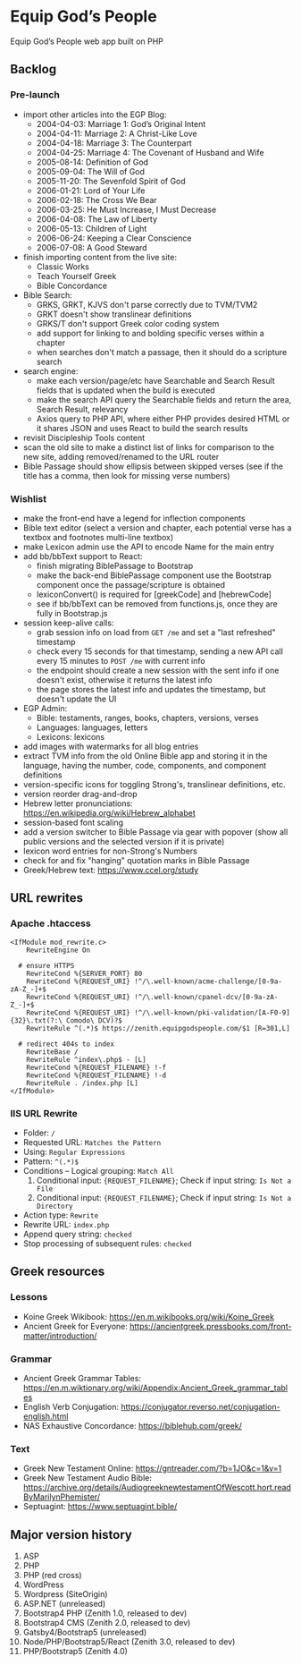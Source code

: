 # Equip God’s People

Equip God’s People web app built on PHP

## Backlog

### Pre-launch

- import other articles into the EGP Blog:
  - 2004-04-03: Marriage 1: God’s Original Intent
  - 2004-04-11: Marriage 2: A Christ-Like Love
  - 2004-04-18: Marriage 3: The Counterpart
  - 2004-04-25: Marriage 4: The Covenant of Husband and Wife
  - 2005-08-14: Definition of God
  - 2005-09-04: The Will of God
  - 2005-11-20: The Sevenfold Spirit of God
  - 2006-01-21: Lord of Your Life
  - 2006-02-18: The Cross We Bear
  - 2006-03-25: He Must Increase, I Must Decrease
  - 2006-04-08: The Law of Liberty
  - 2006-05-13: Children of Light
  - 2006-06-24: Keeping a Clear Conscience
  - 2006-07-08: A Good Steward
- finish importing content from the live site:
  - Classic Works
  - Teach Yourself Greek
  - Bible Concordance
- Bible Search:
  - GRKS, GRKT, KJVS don't parse correctly due to TVM/TVM2
  - GRKT doesn't show translinear definitions
  - GRKS/T don't support Greek color coding system
  - add support for linking to and bolding specific verses within a chapter
  - when searches don't match a passage, then it should do a scripture search
- search engine:
  - make each version/page/etc have Searchable and Search Result fields that is updated when the build is executed
  - make the search API query the Searchable fields and return the area, Search Result, relevancy
  - Axios query to PHP API, where either PHP provides desired HTML or it shares JSON and uses React to build the search results
- revisit Discipleship Tools content
- scan the old site to make a distinct list of links for comparison to the new site, adding removed/renamed to the URL router
- Bible Passage should show ellipsis between skipped verses (see if the title has a comma, then look for missing verse numbers)

### Wishlist

- make the front-end have a legend for inflection components
- Bible text editor (select a version and chapter, each potential verse has a textbox and footnotes multi-line textbox)
- make Lexicon admin use the API to encode Name for the main entry
- add bb/bbText support to React:
  - finish migrating BiblePassage to Bootstrap
  - make the back-end BiblePassage component use the Bootstrap component once the passage/scripture is obtained
  - lexiconConvert() is required for [greekCode] and [hebrewCode]
  - see if bb/bbText can be removed from functions.js, once they are fully in Bootstrap.js
- session keep-alive calls:
  - grab session info on load from `GET /me` and set a "last refreshed" timestamp
  - check every 15 seconds for that timestamp, sending a new API call every 15 minutes to `POST /me` with current info
  - the endpoint should create a new session with the sent info if one doesn't exist, otherwise it returns the latest info
  - the page stores the latest info and updates the timestamp, but doesn't update the UI
- EGP Admin:
  - Bible: testaments, ranges, books, chapters, versions, verses
  - Languages: languages, letters
  - Lexicons: lexicons
- add images with watermarks for all blog entries
- extract TVM info from the old Online Bible app and storing it in the language, having the number, code, components, and component definitions
- version-specific icons for toggling Strong's, translinear definitions, etc.
- version reorder drag-and-drop
- Hebrew letter pronunciations: https://en.wikipedia.org/wiki/Hebrew_alphabet
- session-based font scaling
- add a version switcher to Bible Passage via gear with popover (show all public versions and the selected version if it is private)
- lexicon word entries for non-Strong's Numbers
- check for and fix "hanging" quotation marks in Bible Passage
- Greek/Hebrew text: https://www.ccel.org/study

## URL rewrites

### Apache .htaccess

```
<IfModule mod_rewrite.c>
	RewriteEngine On

  # ensure HTTPS
	RewriteCond %{SERVER_PORT} 80
	RewriteCond %{REQUEST_URI} !^/\.well-known/acme-challenge/[0-9a-zA-Z_-]+$
	RewriteCond %{REQUEST_URI} !^/\.well-known/cpanel-dcv/[0-9a-zA-Z_-]+$
	RewriteCond %{REQUEST_URI} !^/\.well-known/pki-validation/[A-F0-9]{32}\.txt(?:\ Comodo\ DCV)?$
	RewriteRule ^(.*)$ https://zenith.equipgodspeople.com/$1 [R=301,L]

  # redirect 404s to index
	RewriteBase /
	RewriteRule ^index\.php$ - [L]
	RewriteCond %{REQUEST_FILENAME} !-f
	RewriteCond %{REQUEST_FILENAME} !-d
	RewriteRule . /index.php [L]
</IfModule>
```

### IIS URL Rewrite

- Folder: `/`
- Requested URL: `Matches the Pattern`
- Using: `Regular Expressions`
- Pattern: `^(.*)$`
- Conditions – Logical grouping: `Match All`
  1. Conditional input: `{REQUEST_FILENAME}`; Check if input string: `Is Not a File`
  2. Conditional input: `{REQUEST_FILENAME}`; Check if input string: `Is Not a Directory`
- Action type: `Rewrite`
- Rewrite URL: `index.php`
- Append query string: `checked`
- Stop processing of subsequent rules: `checked`

## Greek resources

### Lessons

- Koine Greek Wikibook: https://en.m.wikibooks.org/wiki/Koine_Greek
- Ancient Greek for Everyone: https://ancientgreek.pressbooks.com/front-matter/introduction/

### Grammar

- Ancient Greek Grammar Tables: https://en.m.wiktionary.org/wiki/Appendix:Ancient_Greek_grammar_tables
- English Verb Conjugation: https://conjugator.reverso.net/conjugation-english.html
- NAS Exhaustive Concordance: https://biblehub.com/greek/

### Text

- Greek New Testament Online: https://gntreader.com/?b=1JO&c=1&v=1
- Greek New Testament Audio Bible: https://archive.org/details/AudiogreeknewtestamentOfWescott.hort.readByMarilynPhemister/
- Septuagint: https://www.septuagint.bible/

## Major version history

1. ASP
2. PHP
3. PHP (red cross)
4. WordPress
5. Wordpress (SiteOrigin)
6. ASP.NET (unreleased)
7. Bootstrap4 PHP (Zenith 1.0, released to dev)
8. Bootstrap4 CMS (Zenith 2.0, released to dev)
9. Gatsby4/Bootstrap5 (unreleased)
10. Node/PHP/Bootstrap5/React (Zenith 3.0, released to dev)
11. PHP/Bootstrap5 (Zenith 4.0)
